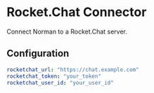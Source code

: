 # Rocket.Chat Connector

Connect Norman to a Rocket.Chat server.

## Configuration

```yaml
rocketchat_url: "https://chat.example.com"
rocketchat_token: "your_token"
rocketchat_user_id: "your_user_id"
```
